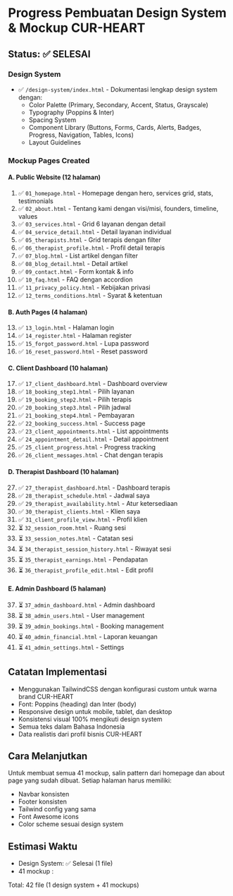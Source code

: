 # Progress Pembuatan Design System & Mockup CUR-HEART

## Status: ✅ SELESAI

### Design System
- ✅ `/design-system/index.html` - Dokumentasi lengkap design system dengan:
  - Color Palette (Primary, Secondary, Accent, Status, Grayscale)
  - Typography (Poppins & Inter)
  - Spacing System
  - Component Library (Buttons, Forms, Cards, Alerts, Badges, Progress, Navigation, Tables, Icons)
  - Layout Guidelines

### Mockup Pages Created

#### A. Public Website (12 halaman) 
1. ✅ `01_homepage.html` - Homepage dengan hero, services grid, stats, testimonials
2. ✅ `02_about.html` - Tentang kami dengan visi/misi, founders, timeline, values
3. ✅ `03_services.html` - Grid 6 layanan dengan detail
4. ✅ `04_service_detail.html` - Detail layanan individual
5. ✅ `05_therapists.html` - Grid terapis dengan filter
6. ✅ `06_therapist_profile.html` - Profil detail terapis
7. ✅ `07_blog.html` - List artikel dengan filter
8. ✅ `08_blog_detail.html` - Detail artikel
9. ✅ `09_contact.html` - Form kontak & info
10. ✅ `10_faq.html` - FAQ dengan accordion
11. ✅ `11_privacy_policy.html` - Kebijakan privasi
12. ✅ `12_terms_conditions.html` - Syarat & ketentuan

#### B. Auth Pages (4 halaman)
13. ✅ `13_login.html` - Halaman login
14. ✅ `14_register.html` - Halaman register
15. ✅ `15_forgot_password.html` - Lupa password
16. ✅ `16_reset_password.html` - Reset password

#### C. Client Dashboard (10 halaman)
17. ✅ `17_client_dashboard.html` - Dashboard overview
18. ✅ `18_booking_step1.html` - Pilih layanan
19. ✅ `19_booking_step2.html` - Pilih terapis
20. ✅ `20_booking_step3.html` - Pilih jadwal
21. ✅ `21_booking_step4.html` - Pembayaran
22. ✅ `22_booking_success.html` - Success page
23. ✅ `23_client_appointments.html` - List appointments
24. ✅ `24_appointment_detail.html` - Detail appointment
25. ✅ `25_client_progress.html` - Progress tracking
26. ✅ `26_client_messages.html` - Chat dengan terapis

#### D. Therapist Dashboard (10 halaman)
27. ✅ `27_therapist_dashboard.html` - Dashboard terapis
28. ✅ `28_therapist_schedule.html` - Jadwal saya
29. ✅ `29_therapist_availability.html` - Atur ketersediaan
30. ✅ `30_therapist_clients.html` - Klien saya
31. ✅ `31_client_profile_view.html` - Profil klien
32. ⏳ `32_session_room.html` - Ruang sesi
33. ⏳ `33_session_notes.html` - Catatan sesi
34. ⏳ `34_therapist_session_history.html` - Riwayat sesi
35. ⏳ `35_therapist_earnings.html` - Pendapatan
36. ⏳ `36_therapist_profile_edit.html` - Edit profil

#### E. Admin Dashboard (5 halaman)
37. ⏳ `37_admin_dashboard.html` - Admin dashboard
38. ⏳ `38_admin_users.html` - User management
39. ⏳ `39_admin_bookings.html` - Booking management
40. ⏳ `40_admin_financial.html` - Laporan keuangan
41. ⏳ `41_admin_settings.html` - Settings

## Catatan Implementasi
- Menggunakan TailwindCSS dengan konfigurasi custom untuk warna brand CUR-HEART
- Font: Poppins (heading) dan Inter (body)
- Responsive design untuk mobile, tablet, dan desktop
- Konsistensi visual 100% mengikuti design system
- Semua teks dalam Bahasa Indonesia
- Data realistis dari profil bisnis CUR-HEART

## Cara Melanjutkan
Untuk membuat semua 41 mockup, salin pattern dari homepage dan about page yang sudah dibuat.
Setiap halaman harus memiliki:
- Navbar konsisten
- Footer konsisten  
- Tailwind config yang sama
- Font Awesome icons
- Color scheme sesuai design system

## Estimasi Waktu
- Design System: ✅ Selesai (1 file)
- 41 mockup : 

Total: 42 file (1 design system + 41 mockups)

